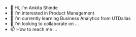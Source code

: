 - 👋 Hi, I’m Ankita Shinde
- 👀 I’m interested in Product Management 
- 🌱 I’m currently learning Business Analytics from UTDallas
- 💞️ I’m looking to collaborate on ...
- 📫 How to reach me ...

<!---
ankitashinde99/ankitashinde99 is a ✨ special ✨ repository because its `README.md` (this file) appears on your GitHub profile.
You can click the Preview link to take a look at your changes.
--->
